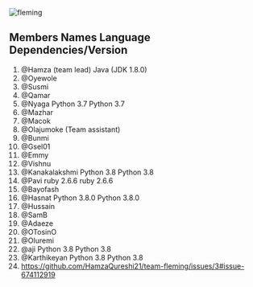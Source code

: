 ![fleming](https://user-images.githubusercontent.com/49978636/89268011-61d0f280-d651-11ea-8fd9-8629ae4a565c.png)
 
## Members Names             Language         Dependencies/Version

1. @Hamza (team lead)        Java            (JDK 1.8.0)
2. @Oyewole 
3. @Susmi 
4. @Qamar
5. @Nyaga                   Python 3.7       Python 3.7  
6. @Mazhar
7. @Macok
8. @Olajumoke (Team assistant)
9. @Bunmi
10. @Gsel01
11. @Emmy
12. @Vishnu
13. @Kanakalakshmi          Python 3.8     Python 3.8
14. @Pavi                   ruby 2.6.6     ruby 2.6.6
15. @Bayofash
16. @Hasnat                 Python 3.8.0   Python 3.8.0
17. @Hussain
18. @SamB
19. @Adaeze
20. @OTosinO
21. @Oluremi
22. @aji                     Python 3.8     Python 3.8
23. @Karthikeyan             Python 3.8     Python 3.8
  24. https://github.com/HamzaQureshi21/team-fleming/issues/3#issue-674112919
